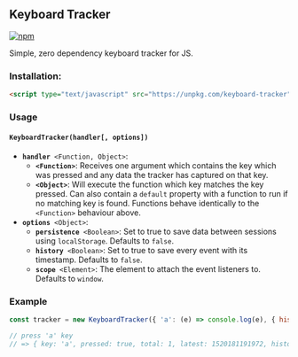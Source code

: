 ## Keyboard Tracker
[![npm](https://img.shields.io/npm/v/keyboard-tracker.svg)](https://www.npmjs.com/package/keyboard-tracker)

Simple, zero dependency keyboard tracker for JS.


### Installation:

``` html
<script type="text/javascript" src="https://unpkg.com/keyboard-tracker"></script>
```

### Usage

#### `KeyboardTracker(handler[, options])`

 - **`handler`**` <Function, Object>`:
   - **`<Function>`**: Receives one argument which contains the key which was pressed and any data the tracker has captured on that key.
   - **`<Object>`**: Will execute the function which key matches the key pressed. Can also contain a `default` property with a function to run if no matching key is found. Functions behave identically to the `<Function>` behaviour above.
 - **`options`**` <Object>`:
   - **`persistence`**` <Boolean>`: Set to true to save data between sessions using `localStorage`. Defaults to `false`.
   - **`history`**` <Boolean>`: Set to true to save every event with its timestamp. Defaults to `false`.
   - **`scope`**` <Element>`: The element to attach the event listeners to. Defaults to `window`.
   
### Example

```js
const tracker = new KeyboardTracker({ 'a': (e) => console.log(e), { history: true })

// press 'a' key
// => { key: 'a', pressed: true, total: 1, latest: 1520181191972, history: [{ state: 'down', timestamp: 1520181191972 }] }
```
